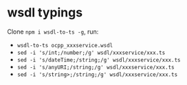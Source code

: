 # wsdl typings

Clone `npm i wsdl-to-ts -g`, run:
- `wsdl-to-ts ocpp_xxxservice.wsdl`
- `sed -i 's/int;/number;/g' wsdl/xxxservice/xxx.ts`
- `sed -i 's/dateTime;/string;/g' wsdl/xxxservice/xxx.ts`
- `sed -i 's/anyURI;/string;/g' wsdl/xxxservice/xxx.ts`
- `sed -i 's/string>;/string;/g' wsdl/xxxservice/xxx.ts`
